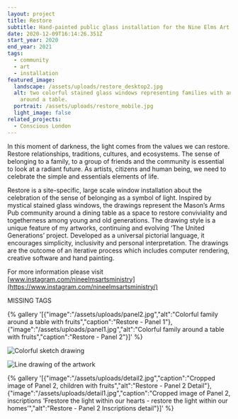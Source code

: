 ```yaml
---
layout: project
title: Restore
subtitle: Hand-painted public glass installation for the Nine Elms Art Ministry.
date: 2020-12-09T16:14:26.351Z
start_year: 2020
end_year: 2021
tags:
  - community
  - art
  - installation
featured_image:
  landscape: /assets/uploads/restore_desktop2.jpg
  alt: two colorful stained glass windows representing families with animals
    around a table.
  portrait: /assets/uploads/restore_mobile.jpg
  light_image: false
related_projects:
  - Conscious London
---
```

In this moment of darkness, the light comes from the values we can restore. Restore relationships, traditions, cultures, and ecosystems. The sense of belonging to a family, to a group of friends and the community is essential to look at a radiant future. As artists, citizens and human being, we need to celebrate the simple and essentials elements of life. 

Restore is a site-specific, large scale window installation about the celebration of the sense of belonging as a symbol of light. Inspired by mystical stained glass windows, the drawings represent the Mason’s Arms Pub community around a dining table as a space to restore conviviality and togetherness among young and old generations. The drawing style is a unique feature of my artworks, continuing and evolving ‘The United Generations’ project. Developed as a universal pictorial language, it encourages simplicity, inclusivity and personal interpretation. The drawings are the outcome of an iterative process which includes computer rendering, creative software and hand painting.

For more information please visit [www.instagram.com/nineelmsartsministry](https://www.instagram.com/nineelmsartsministry/)

MISSING TAGS

{% gallery '[{"image":"/assets/uploads/panel2.jpg","alt":"Colorful family around a table with fruits","caption":"Restore - Panel 1"},{"image":"/assets/uploads/panel1.jpg","alt":"Colorful family around a table with fruits","caption":"Restore - Panel 2"}]' %}

![Colorful sketch drawing ](/assets/uploads/restore_sketch.jpg "Restore - Sketch drawing ")

![Line drawing of the artwork](/assets/uploads/restore_techdrawing.jpg "Restore - Technical drawing")

{% gallery '[{"image":"/assets/uploads/detail2.jpg","caption":"Cropped image of Panel 2, children with fruits","alt":"Restore - Panel 2 Detail"},{"image":"/assets/uploads/detail1.jpg","caption":"Cropped image of Panel 2, inscriptions &#x2019;Frestore the light within our hearts - restore the light within our homes&#x2019;","alt":"Restore - Panel 2 Inscriptions detail"}]' %}